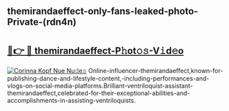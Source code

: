 ## themirandaeffect-only-fans​-leaked-photo​-Private-(rdn4n)


# <h2><a href="https://mediaupload.pro?title=themirandaeffect&ref=git">🔗👉 🔴 themirandaeffect-P𝚑ot𝚘𝚜-V𝚒d𝚎o</a></h2>

[![Corinna Kopf Nue Nu𝚍e𝚜](https://i.imgur.com/0qMVB7G.gif)](https://mediaupload.pro?title=themirandaeffect&ref=git)
Online-influencer-themirandaeffect,known-for-publishing-dance-and-lifestyle-content,-including-performances-and-vlogs-on-social-media-platforms.Brilliant-ventriloquist-assistant-themirandaeffect,celebrated-for-their-exceptional-abilities-and-accomplishments-in-assisting-ventriloquists.  